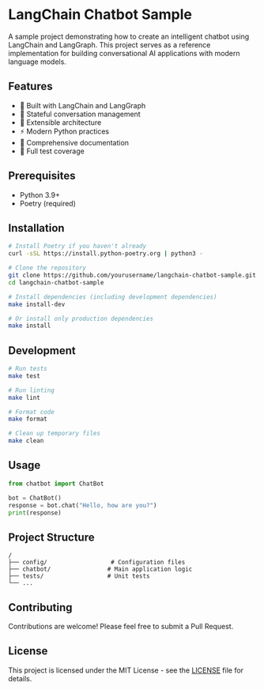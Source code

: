 # LangChain Chatbot Sample

A sample project demonstrating how to create an intelligent chatbot using LangChain and LangGraph. This project serves as a reference implementation for building conversational AI applications with modern language models.

## Features

- 🤖 Built with LangChain and LangGraph
- 🧠 Stateful conversation management
- 🔄 Extensible architecture
- ⚡ Modern Python practices
- 📝 Comprehensive documentation
- 🧪 Full test coverage

## Prerequisites

- Python 3.9+
- Poetry (required)

## Installation

```bash
# Install Poetry if you haven't already
curl -sSL https://install.python-poetry.org | python3 -

# Clone the repository
git clone https://github.com/yourusername/langchain-chatbot-sample.git
cd langchain-chatbot-sample

# Install dependencies (including development dependencies)
make install-dev

# Or install only production dependencies
make install
```

## Development

```bash
# Run tests
make test

# Run linting
make lint

# Format code
make format

# Clean up temporary files
make clean
```

## Usage

```python
from chatbot import ChatBot

bot = ChatBot()
response = bot.chat("Hello, how are you?")
print(response)
```

## Project Structure

```
/
├── config/                  # Configuration files
├── chatbot/                # Main application logic
├── tests/                  # Unit tests
└── ...
```

## Contributing

Contributions are welcome! Please feel free to submit a Pull Request.

## License

This project is licensed under the MIT License - see the [LICENSE](LICENSE) file for details.
